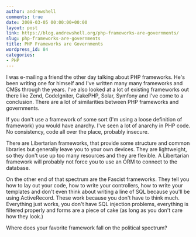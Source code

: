 ```yaml
---
author: andrewshell
comments: true
date: 2009-03-05 00:00:00+00:00
layout: post
link: https://blog.andrewshell.org/php-frameworks-are-governments/
slug: php-frameworks-are-governments
title: PHP Frameworks are Governments
wordpress_id: 84
categories:
- PHP
---
```


I was e-mailing a friend the other day talking about PHP frameworks. He's been writing one for himself and I've written many many frameworks and CMSs through the years. I've also looked at a lot of existing frameworks out there like Zend, CodeIgniter, CakePHP, Solar, Symfony and I've come to a conclusion. There are a lot of similarities between PHP frameworks and governments.

If you don't use a framework of some sort (I'm using a loose definition of framework) you would have anarchy. I've seen a lot of anarchy in PHP code. No consistency, code all over the place, probably insecure.

There are Libertarian frameworks, that provide some structure and common libraries but generally leave you to your own devices. They are lightweight, so they don't use up too many resources and they are flexible. A Libertarian framework will probably not force you to use an ORM to connect to the database.

On the other end of that spectrum are the Fascist frameworks. They tell you how to lay out your code, how to write your controllers, how to write your templates and don't even think about writing a line of SQL because you'll be using ActiveRecord. These work because you don't have to think much. Everything just works, you don't have SQL injection problems, everything is filtered properly and forms are a piece of cake (as long as you don't care how they look.)

Where does your favorite framework fall on the political spectrum?
